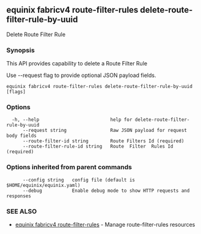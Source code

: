 ## equinix fabricv4 route-filter-rules delete-route-filter-rule-by-uuid

Delete Route Filter Rule

### Synopsis

This API provides capability to delete a Route Filter Rule

Use --request flag to provide optional JSON payload fields.

```
equinix fabricv4 route-filter-rules delete-route-filter-rule-by-uuid [flags]
```

### Options

```
  -h, --help                          help for delete-route-filter-rule-by-uuid
      --request string                Raw JSON payload for request body fields
      --route-filter-id string        Route Filters Id (required)
      --route-filter-rule-id string   Route  Filter  Rules Id (required)
```

### Options inherited from parent commands

```
      --config string   config file (default is $HOME/equinix/equinix.yaml)
      --debug           Enable debug mode to show HTTP requests and responses
```

### SEE ALSO

* [equinix fabricv4 route-filter-rules](equinix_fabricv4_route-filter-rules.md)	 - Manage route-filter-rules resources


